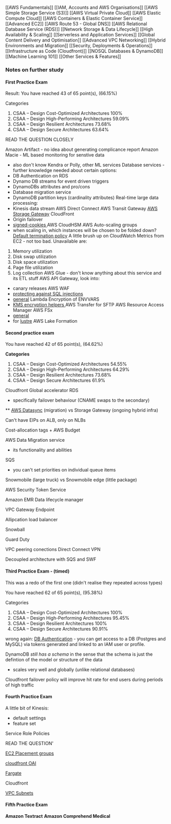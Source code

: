 [[AWS Fundamentals]]
[[IAM, Accounts and AWS Organisations]]
[[AWS Simple Storage Service (S3)]]
[[AWS Virtual Private Cloud]]
[[AWS Elastic Compute Cloud]]
[[AWS Containers & Elastic Container Service]]
[[Advanced EC2]]
[[AWS Route 53 - Global DNS]]
[[AWS Relational Database Service (RDS)]]
[[Network Storage & Data Lifecycle]]
[[High Availability & Scaling]]
[[Serverless and Application Services]]
[[Global Content Delivery and Optimisation]]
[[Advanced VPC Networking]]
[[Hybrid Environments and Migration]]
[[Security, Deployments & Operations]]
[[Infrastructure as Code (Cloudfront)]]
[[NOSQL Databases & DynamoDB]]
[[Machine Learning 101]]
[[Other Services & Features]]


### Notes on further study

#### **First Practice Exam**

Result: You have reached 43 of 65 point(s), (66.15%)

 Categories
1. CSAA – Design Cost-Optimized Architectures 100%
2. CSAA – Design High-Performing Architectures 59.09%
3. CSAA – Design Resilient Architectures 73.68%
4. CSAA – Design Secure Architectures 63.64%

READ THE QUESTION CLOSELY

Amazon Artifact - no idea about generating complicance report
Amazon Macie - ML based monitoring for senstive data
- also don't know Kendra or Polly, other ML services
Database services - further knowledge needed about certain options:
- DB Authentication on RDS
- Dynamo DB streams for event driven triggers
- DynamoDBs attributes and pro/cons
- Database migration service
- DynamoDB partition keys (cardinality attributes)
Real-time large data processing:
- Kinesis data stream
AWS Direct Connect
AWS Transit Gateway
[AWS Storage Gateway]([https://docs.aws.amazon.com/storagegateway/latest/userguide/StorageGatewayConcepts.html](https://docs.aws.amazon.com/storagegateway/latest/userguide/StorageGatewayConcepts.html))
CloudFront 
- Origin failover
- [signed-cookies ](https://docs.aws.amazon.com/AmazonCloudFront/latest/DeveloperGuide/private-content-choosing-signed-urls-cookies.html)
AWS CloudHSM
AWS Auto-scaling groups
- when scaling in, which instances will be chosen to be folded down? [Default termination policy](https://docs.aws.amazon.com/autoscaling/ec2/userguide/as-instance-termination.html#default-termination-policy)
A little brush up on CloudWatch Metrics from EC2 - not too bad. Unavailable are:
1. Memory utilization
2. Disk swap utilization
3. Disk space utilization
4. Page file utilization
5. Log collection
AWS Glue - don't know anything about this service and its ETL stuff
AWS API Gateway, look into:
- canary releases
AWS WAF
- [protecting against SQL injections]([https://docs.aws.amazon.com/waf/latest/developerguide/aws-managed-rule-groups-use-case.html#aws-managed-rule-groups-use-case-sql-db](https://docs.aws.amazon.com/waf/latest/developerguide/aws-managed-rule-groups-use-case.html#aws-managed-rule-groups-use-case-sql-db))
- [general](https://docs.aws.amazon.com/waf/latest/developerguide/how-aws-waf-works.html)
Lambda Encryption of ENVVARS
- [KMS encryption helpers ](https://docs.aws.amazon.com/lambda/latest/dg/configuration-envvars.html#env_encrypt)
AWS Transfer for SFTP
AWS Resource Access Manager
AWS FSx
- [general]([https://aws.amazon.com/fsx/](https://aws.amazon.com/fsx/))
- for [lustre](https://aws.amazon.com/blogs/startups/picking-the-right-data-store-for-your-workload/](https://aws.amazon.com/fsx/))
AWS Lake Formation


#### Second practice exam 

You have reached 42 of 65 point(s), (64.62%)

 **Categories**
1. CSAA – Design Cost-Optimized Architectures 54.55%
2. CSAA – Design High-Performing Architectures 64.29%
3. CSAA – Design Resilient Architectures 73.68%
4. CSAA – Design Secure Architectures 61.9%

Cloudfront
Global accelerator
RDS 
- specifically failover behaviour (CNAME swaps to the secondary)

** [AWS Datasync](https://docs.aws.amazon.com/datasync/latest/userguide/what-is-datasync.html) (migration) vs Storage Gateway (ongoing hybrid infra) 

Can't have EIPs on ALB, only on NLBs

Cost-allocation tags + AWS Budget

AWS Data Migration service
- its functionality and abilities

SQS
- you can't set priorities on individual queue items

Snowmobile (large truck) vs Snowmobile edge (little package)

AWS Security Token Service

Amazon EMR 
Data lifecycle manager

VPC Gateway Endpoint

Allipcation load balancer

Snowball 

Guard Duty

VPC peering conections
Direct Connect
VPN

Decoupled architecture with SQS and SWF 

#### Third Practice Exam - (timed)

This was a redo of the first one (didn't realise they repeated across types)

You have reached 62 of 65 point(s), (95.38%)

Categories
1. CSAA – Design Cost-Optimized Architectures 100%
2. CSAA – Design High-Performing Architectures 95.45%
3. CSAA – Design Resilient Architectures 100%
4. CSAA – Design Secure Architectures 90.91%

wrong again:
[DB Authentication](https://docs.aws.amazon.com/AmazonRDS/latest/UserGuide/UsingWithRDS.IAMDBAuth.html) - you can get access to a DB (Postgres and MySQL) via tokens generated and linked to an IAM user or profile.

DynamoDB *still has a schema* in the sense that the schema is just the defintion of the model or structure of the data
- scales very well and globally (unlike relational databases)

Cloudfront failover policy will improve hit rate for end users during periods of high traffic


#### Fourth Practice Exam 

A little bit of Kinesis:
- default settings
- feature set

Service Role Policies

READ THE QUESTION'

[EC2 Placement groups](https://docs.aws.amazon.com/AWSEC2/latest/UserGuide/placement-groups.html)

[cloudfront OAI](https://tutorialsdojo.com/s3-pre-signed-urls-vs-cloudfront-signed-urls-vs-origin-access-identity-oai-origin-access-control-oac/)

[Fargate](https://docs.aws.amazon.com/AmazonECS/latest/developerguide/ECS_GetStarted_Fargate.html)

Cloudfront

[VPC Subnets ](https://docs.aws.amazon.com/AmazonVPC/latest/UserGuide/VPC_Subnets.html)

#### Fifth Practice Exam 

**Amazon Textract**
**Amazon Comprehend Medical**

